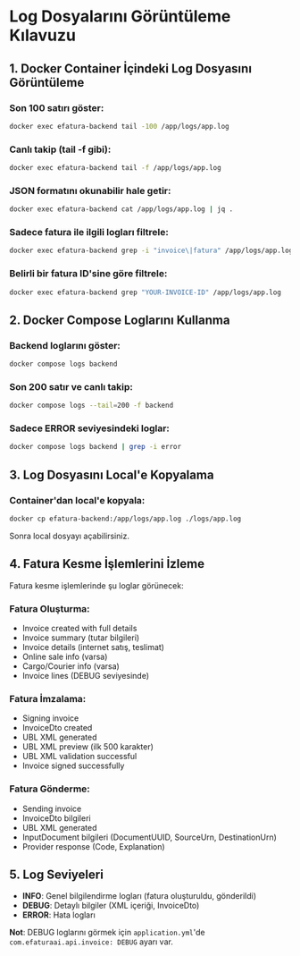 # Log Dosyalarını Görüntüleme Kılavuzu

## 1. Docker Container İçindeki Log Dosyasını Görüntüleme

### Son 100 satırı göster:
```bash
docker exec efatura-backend tail -100 /app/logs/app.log
```

### Canlı takip (tail -f gibi):
```bash
docker exec efatura-backend tail -f /app/logs/app.log
```

### JSON formatını okunabilir hale getir:
```bash
docker exec efatura-backend cat /app/logs/app.log | jq .
```

### Sadece fatura ile ilgili logları filtrele:
```bash
docker exec efatura-backend grep -i "invoice\|fatura" /app/logs/app.log | tail -50
```

### Belirli bir fatura ID'sine göre filtrele:
```bash
docker exec efatura-backend grep "YOUR-INVOICE-ID" /app/logs/app.log
```

## 2. Docker Compose Loglarını Kullanma

### Backend loglarını göster:
```bash
docker compose logs backend
```

### Son 200 satır ve canlı takip:
```bash
docker compose logs --tail=200 -f backend
```

### Sadece ERROR seviyesindeki loglar:
```bash
docker compose logs backend | grep -i error
```

## 3. Log Dosyasını Local'e Kopyalama

### Container'dan local'e kopyala:
```bash
docker cp efatura-backend:/app/logs/app.log ./logs/app.log
```

Sonra local dosyayı açabilirsiniz.

## 4. Fatura Kesme İşlemlerini İzleme

Fatura kesme işlemlerinde şu loglar görünecek:

### Fatura Oluşturma:
- Invoice created with full details
- Invoice summary (tutar bilgileri)
- Invoice details (internet satış, teslimat)
- Online sale info (varsa)
- Cargo/Courier info (varsa)
- Invoice lines (DEBUG seviyesinde)

### Fatura İmzalama:
- Signing invoice
- InvoiceDto created
- UBL XML generated
- UBL XML preview (ilk 500 karakter)
- UBL XML validation successful
- Invoice signed successfully

### Fatura Gönderme:
- Sending invoice
- InvoiceDto bilgileri
- UBL XML generated
- InputDocument bilgileri (DocumentUUID, SourceUrn, DestinationUrn)
- Provider response (Code, Explanation)

## 5. Log Seviyeleri

- **INFO**: Genel bilgilendirme logları (fatura oluşturuldu, gönderildi)
- **DEBUG**: Detaylı bilgiler (XML içeriği, InvoiceDto)
- **ERROR**: Hata logları

**Not**: DEBUG loglarını görmek için `application.yml`'de `com.efaturaai.api.invoice: DEBUG` ayarı var.

